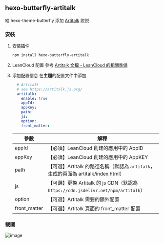 ## hexo-butterfly-artitalk

給 hexo-theme-butterfly 添加 [Artitalk](https://artitalk.js.org/) 説説

### 安裝

1. 安裝插件
    ```bash
    npm install hexo-butterfly-artitalk
    ```

2. LeanCloud 配置
    參考 [Artitalk 文檔 - LeanCloud 的相關準備](https://artitalk.js.org/doc.html#%F0%9F%8C%88-leancloud-%E7%9A%84%E7%9B%B8%E5%85%B3%E5%87%86%E5%A4%87)

3. 添加配置信息
    在**主題**的配置文件中添加

    ```yaml
      # Artitalk
      # see https://artitalk.js.org/
      artitalk:
        enable: true
        appId:
        appKey:
        path:
        js:
        option:
        front_matter:
    ```

    | 參數         | 解釋                                                         |
    | ------------ | ------------------------------------------------------------ |
    | appId        | 【必須】LeanCloud 創建的應用中的 AppID                       |
    | appKey       | 【必須】LeanCloud 創建的應用中的 AppKEY                      |
    | path         | 【可選】Artitalk 的路徑名稱（默認為 `artitalk`，生成的頁面為 artitalk/index.html） |
    | js           | 【可選】更換 Artitalk 的 js CDN（默認為 `https://cdn.jsdelivr.net/npm/artitalk`） |
    | option       | 【可選】Artitalk 需要的額外配置                              |
    | front_matter | 【可選】Artitalk 頁面的 front_matter 配置                    |


### 截圖

![image](https://user-images.githubusercontent.com/16351105/107762957-c4c1e580-6d68-11eb-984f-74c9bf6325e9.png)